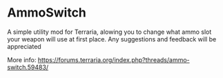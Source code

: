 # AmmoSwitch

A simple utility mod for Terraria, alowing you to change what ammo slot your weapon will use at first place.
Any suggestions and feedback will be appreciated

More info: https://forums.terraria.org/index.php?threads/ammo-switch.59483/
